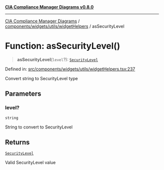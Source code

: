 [**CIA Compliance Manager Diagrams v0.8.0**](../../../../../README.md)

***

[CIA Compliance Manager Diagrams](../../../../../modules.md) / [components/widgets/utils/widgetHelpers](../README.md) / asSecurityLevel

# Function: asSecurityLevel()

> **asSecurityLevel**(`level`?): [`SecurityLevel`](../../../../../types/cia/type-aliases/SecurityLevel.md)

Defined in: [src/components/widgets/utils/widgetHelpers.tsx:237](https://github.com/Hack23/cia-compliance-manager/blob/cb6149c89796a3270553cf52dea8f2c5b402dd17/src/components/widgets/utils/widgetHelpers.tsx#L237)

Convert string to SecurityLevel type

## Parameters

### level?

`string`

String to convert to SecurityLevel

## Returns

[`SecurityLevel`](../../../../../types/cia/type-aliases/SecurityLevel.md)

Valid SecurityLevel value

